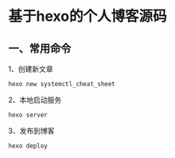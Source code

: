 # 基于hexo的个人博客源码

## 一、常用命令
1、创建新文章
```
hexo new systemctl_cheat_sheet
```
2、本地启动服务
```
hexo server
```
3、发布到博客
```
hexo deploy
```